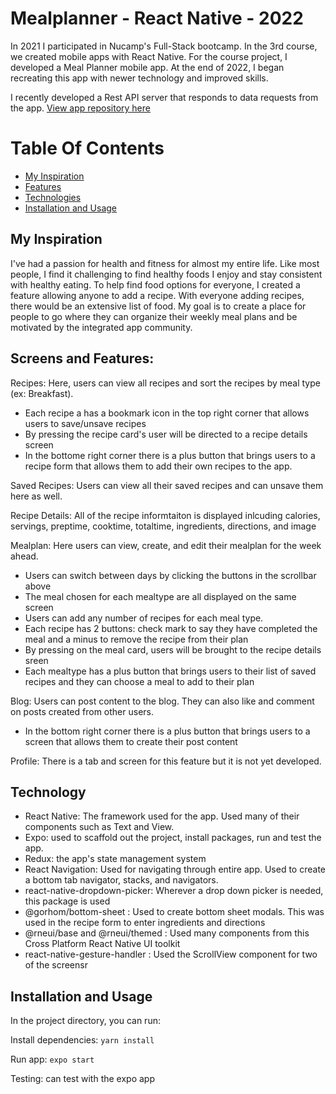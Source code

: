 # Mealplanner - React Native - 2022


In 2021 I participated in Nucamp's Full-Stack bootcamp. In the 3rd course, we created mobile apps with React Native. For the course project, I developed a Meal Planner mobile app. At the end of 2022, I began recreating this app with newer technology and improved skills. 



I recently developed a Rest API server that responds to data requests from the app. [View app repository here](https://github.com/madisonisfan/mealplanner_RN_2022_Server)

# Table Of Contents
- [My Inspiration](#my-inspiration)
- [Features](#features)
- [Technologies](#technologies)
- [Installation and Usage](#installation-and-usage)



## My Inspiration
I've had a passion for health and fitness for almost my entire life. Like most people, I find it challenging to find healthy foods I enjoy and stay consistent with healthy eating. To help find food options for everyone, I created a feature allowing anyone to add a recipe. With everyone adding recipes, there would be an extensive list of food. My goal is to create a place for people to go where they can organize their weekly meal plans and be motivated by the integrated app community.

## Screens and Features: 
Recipes: Here, users can view all recipes and sort the recipes by meal type (ex: Breakfast). 
  - Each recipe a has a bookmark icon in the top right corner that allows users to save/unsave recipes
  - By pressing the recipe card's user will be directed to a recipe details screen
  - In the bottome right corner there is a plus button that brings users to a recipe form that allows them to add their own recipes to the app. 
  
Saved Recipes: Users can view all their saved recipes and can unsave them here as well. 

Recipe Details: All of the recipe informtaiton is displayed inlcuding calories, servings, preptime, cooktime, totaltime, ingredients, directions, and image

Mealplan: Here users can view, create, and edit their mealplan for the week ahead. 
  - Users can switch between days by clicking the buttons in the scrollbar above
  - The meal chosen for each mealtype are all displayed on the same screen
  - Users can add any number of recipes for each meal type. 
  - Each recipe has 2 buttons: check mark to say they have completed the meal and a minus to remove the recipe from their plan
  - By pressing on the meal card, users will be brought to the recipe details sreen
  - Each mealtype has a plus button that brings users to their list of saved recipes and they can choose a meal to add to their plan

Blog: Users can post content to the blog. They can also like and comment on posts created from other users. 
  - In the bottom right corner there is a plus button that brings users to a screen that allows them to create their post content 


Profile: There is a tab and screen for this feature but it is not yet developed. 
 


## Technology 
- React Native: The framework used for the app. Used many of their components such as Text and View.
- Expo: used to scaffold out the project, install packages, run and test the app. 
- Redux: the app's state management system 
- React Navigation: Used for navigating through entire app. Used to create a bottom tab navigator, stacks, and navigators. 
- react-native-dropdown-picker: Wherever a drop down picker is needed, this package is used 
- @gorhom/bottom-sheet : Used to create bottom sheet modals. This was used in the recipe form to enter ingredients and directions
- @rneui/base and @rneui/themed : Used many components from this Cross Platform React Native UI toolkit
- react-native-gesture-handler : Used the ScrollView component for two of the screensr


## Installation and Usage
In the project directory, you can run:

Install dependencies: `yarn install`

Run app: `expo start`

Testing: can test with the expo app
